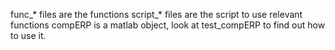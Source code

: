 func_* files are the functions
script_* files are the script to use relevant functions
compERP is a matlab object, look at test_compERP to find out how to use it. 
